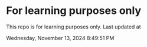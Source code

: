 # For learning purposes only
This repo is for learning purposes only.
Last updated at

Wednesday, November 13, 2024 8:49:51 PM

